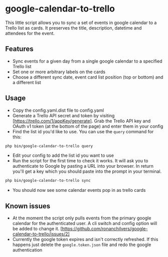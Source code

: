 # google-calendar-to-trello

This little script allows you to sync a set of events in google calendar to a Trello list as cards. It preserves the title, description, datetime and attendees for the event.

## Features

- Sync events for a given day from a single google calendar to a specified Trello list
- Set one or more arbitrary labels on the cards
- Choose a different sync date, event card list position (top or bottom) and a different list

## Usage

- Copy the config.yaml.dist file to config.yaml
- Generate a Trello API secret and token by visiting [https://trello.com/1/appKey/generate]. Grab the Trello API key and OAuth v1 token (at the bottom of the page) and enter them in your config
- Find the list id you'd like to use. You can use the `query` command for this:
```bash
php bin/google-calendar-to-trello query
```
- Edit your config to add the list id you want to use
- Run the script for the first time to check it works. It will ask you to authenticate to Google by pasting a URL into your browser. In return you'll get a key which you should paste into the prompt in your terminal.
```bash
php bin/google-calendar-to-trello sync
```
- You should now see some calendar events pop in as trello cards

## Known issues

- At the moment the script only pulls events from the primary google calendar for the authenticated user. A cli switch and config option will be added to change it. [https://github.com/ronanchilvers/google-calendar-to-trello/issues/2]
- Currently the google token expires and isn't correctly refreshed. If this happens just delete the `google.token.json` file and redo the google authentication

